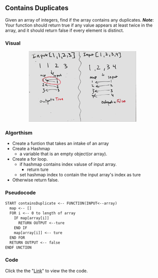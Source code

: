 ## Contains Duplicates
Given an array of integers, find if the array contains any duplicates.
__*Note*__:<br>
Your function should return true if any value appears at least twice in the array, and it should return false if every element is distinct.

### Visual
<p align="center">
<img src="containsdup.jpg"  width="350" >
</p>

### Algorthism
* Create a funtion that takes an intake of an array
* Create a Hashmap
  * a variable that is an empty object(or array).
* Create a for loop.
  * if hashmap contains index valuse of input array.
    * return ture
  * set hashmap index to contain the input array's index as ture 
* Otherwise return false.

### Pseudocode
````
START containsDuplicate <-- FUNCTION(INPUT<--array)
  map <-- []
  FOR i <-- 0 to length of array
    IF map[array[i]]
      RETURN OUTPUT <--ture
    END IF
    map[array[i]] <-- ture
  END FOR
  RETURN OUTPUT <-- false
ENDF UNCTION
````
### Code
 Click the the "[Link](containsDuplicate.js)" to view the the code. 
